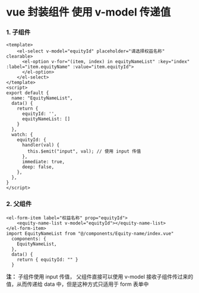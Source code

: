 # vue 封装组件 使用 v-model 传递值
<!-- more -->

### 1. 子组件

```vue
<template>
    <el-select v-model="equityId" placeholder="请选择权益名称" clearable>
      <el-option v-for="(item, index) in equityNameList" :key="index" :label="item.equityName" :value="item.equityId">
      </el-option>
    </el-select>
</template>
<script>
export default {
  name: "EquityNameList",
  data() {
    return {
      equityId: '',
      equityNameList: []
    }
  },
  watch: {
    equityId: {
      handler(val) {
        this.$emit("input", val); // 使用 input 传值
      },
      immediate: true,
      deep: false,
    },
  },
}
</script>
```

### 2. 父组件

```vue
<el-form-item label="权益名称" prop="equityId">
    <equity-name-list v-model="equityId"></equity-name-list>
</el-form-item>
import EquityNameList from "@/components/Equity-name/index.vue"
  components: {
    EquityNameList,
  },
  data() {
    return { equityId: "" }
  }
```

**注：** 子组件使用 input 传值， 父组件直接可以使用 v-model 接收子组件传过来的值，从而传递给 data 中，但是这种方式只适用于 form 表单中

